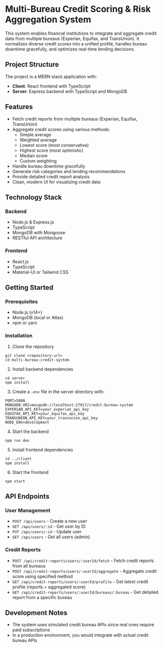 # Multi-Bureau Credit Scoring & Risk Aggregation System

This system enables financial institutions to integrate and aggregate credit data from multiple bureaus (Experian, Equifax, and TransUnion). It normalizes diverse credit scores into a unified profile, handles bureau downtime gracefully, and optimizes real-time lending decisions.

## Project Structure

The project is a MERN stack application with:

- **Client**: React frontend with TypeScript
- **Server**: Express backend with TypeScript and MongoDB

## Features

- Fetch credit reports from multiple bureaus (Experian, Equifax, TransUnion)
- Aggregate credit scores using various methods:
  - Simple average
  - Weighted average
  - Lowest score (most conservative)
  - Highest score (most optimistic)
  - Median score
  - Custom weighting
- Handle bureau downtime gracefully
- Generate risk categories and lending recommendations
- Provide detailed credit report analysis
- Clean, modern UI for visualizing credit data

## Technology Stack

### Backend
- Node.js & Express.js
- TypeScript
- MongoDB with Mongoose
- RESTful API architecture

### Frontend
- React.js
- TypeScript
- Material-UI or Tailwind CSS

## Getting Started

### Prerequisites
- Node.js (v14+)
- MongoDB (local or Atlas)
- npm or yarn

### Installation

1. Clone the repository
```
git clone <repository-url>
cd multi-bureau-credit-system
```

2. Install backend dependencies
```
cd server
npm install
```

3. Create a `.env` file in the server directory with:
```
PORT=5000
MONGODB_URI=mongodb://localhost:27017/credit-bureau-system
EXPERIAN_API_KEY=your_experian_api_key
EQUIFAX_API_KEY=your_equifax_api_key
TRANSUNION_API_KEY=your_transunion_api_key
NODE_ENV=development
```

4. Start the backend
```
npm run dev
```

5. Install frontend dependencies
```
cd ../client
npm install
```

6. Start the frontend
```
npm start
```

## API Endpoints

### User Management
- `POST /api/users` - Create a new user
- `GET /api/users/:id` - Get user by ID
- `PUT /api/users/:id` - Update user
- `GET /api/users` - Get all users (admin)

### Credit Reports
- `POST /api/credit-reports/users/:userId/fetch` - Fetch credit reports from all bureaus
- `POST /api/credit-reports/users/:userId/aggregate` - Aggregate credit score using specified method
- `GET /api/credit-reports/users/:userId/profile` - Get latest credit profile (reports + aggregated score)
- `GET /api/credit-reports/users/:userId/bureaus/:bureau` - Get detailed report from a specific bureau

## Development Notes

- The system uses simulated credit bureau APIs since real ones require paid subscriptions
- In a production environment, you would integrate with actual credit bureau APIs 